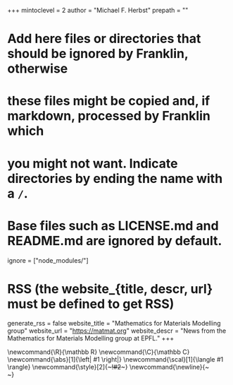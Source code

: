 <!--
Add here global page variables to use throughout your website.
-->
+++
mintoclevel = 2
author = "Michael F. Herbst"
prepath     = ""

# Add here files or directories that should be ignored by Franklin, otherwise
# these files might be copied and, if markdown, processed by Franklin which
# you might not want. Indicate directories by ending the name with a `/`.
# Base files such as LICENSE.md and README.md are ignored by default.
ignore = ["node_modules/"]

# RSS (the website_{title, descr, url} must be defined to get RSS)
generate_rss  = false
website_title = "Mathematics for Materials Modelling group"
website_url   = "https://matmat.org"
website_descr = "News from the Mathematics for Materials Modelling group at EPFL."
+++

<!--
Add here global latex commands to use throughout your pages.
-->
\newcommand{\R}{\mathbb R}
\newcommand{\C}{\mathbb C}
\newcommand{\abs}[1]{\left| #1 \right|}
\newcommand{\scal}[1]{\langle #1 \rangle}
\newcommand{\style}[2]{~~~<span style="!#1">!#2</span>~~~}
\newcommand{\newline}{~~~<br />~~~}

